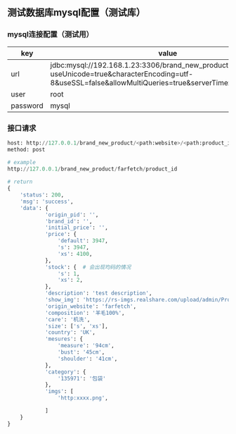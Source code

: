 ## 测试数据库mysql配置（测试库）

### mysql连接配置（测试用）

| key      | value                                                        |
| -------- | ------------------------------------------------------------ |
| url      | jdbc:mysql://192.168.1.23:3306/brand_new_products?useUnicode=true&characterEncoding=utf-8&useSSL=false&allowMultiQueries=true&serverTimezone=GMT%2b8 |
| user     | root                                                         |
| password | mysql                                                        |

### 接口请求

```python
host: http://127.0.0.1/brand_new_product/<path:website>/<path:product_id>
method: post

# example
http://127.0.0.1/brand_new_product/farfetch/product_id
    
# return
{
    'status': 200,
    'msg': 'success',
    'data': {
            'origin_pid': '',
            'brand_id': '',
            'initial_price': '',
            'price': {
                'default': 3947,
                's': 3947,
                'xs': 4100,
            },
            'stock': {  # 会出现均码的情况
                's': 1,
                'xs': 2,
            },
            'description': 'test description',
            'show_img': 'https://rs-imgs.realshare.com/upload/admin/ProductImg/20181115155148_311649.png',  # 存在图片太大的问题
            'origin_website': 'farfetch',
            'composition': '羊毛100%',
            'care': '机洗',
            'size': ['s', 'xs'],
            'country': 'UK',
            'mesures': {
                'measure': '94cm',
                'bust': '45cm',
                'shoulder': '41cm',
            },
            'category': {
                '135971': '包袋'
            },
            'imgs': [
                'http:xxxx.png',

            ]
    }
}
```



